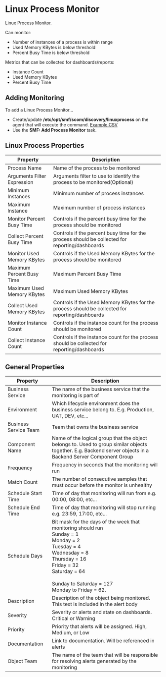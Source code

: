 ﻿
# Linux Process Monitor
Linux Process Monitor. 

Can monitor:

* Number of instances of a process is within range
* Used Memory KBytes is below threshold
* Percent Busy Time is below threshold

Metrics that can be collected for dashboards/reports:

* Instance Count
* Used Memory KBytes
* Percent Busy Time 

## Adding Monitoring

To add a Linux Process Monitor...

* Create/update **/etc/opt/smf/scom/discovery/linuxprocess** on the agent that will execute the command. [Example CSV](../Example%20Files/linuxprocess.csv)
* Use the **SMF: Add Process Monitor** task.

## Linux Process Properties 

|Property|Description|
|-|-|
|Process Name|Name of the process to be monitored|
|Arguments Filter Expression|Arguments filter to use to identify the process to be monitored(Optional)|
|Minimum Instances|Minimum number of process instances|
|Maximum Instance|Maximum number of process instances|
|Monitor Percent Busy Time|Controls if the percent busy time for the process should be monitored|
|Collect Percent Busy Time|Controls if the percent busy time for the process should be collected for reporting/dashboards|
|Monitor Used Memory KBytes|Controls if the Used Memory KBytes for the process should be monitored|
|Maximum Percent Busy Time|Maximum Percent Busy Time|
|Maximum Used Memory KBytes|Maximum Used Memory KBytes|
|Collect Used Memory KBytes|Controls if the Used Memory KBytes for the process should be collected for reporting/dashboards|
|Monitor Instance Count|Controls if the instance count for the process should be monitored|
|Collect Instance Count|Controls if the instance count for the process should be collected for reporting/dashboards|

## General Properties

|Property|Description|
|-|-|
|Business Service|The name of the business service that the monitoring is part of|
|Environment|Which lifecycle environment does the business service belong to. E.g. Production, UAT, DEV, etc...|
|Business Service Team|Team that owns the business service|
|Component Name|Name of the logical group that the object belongs to. Used to group similar objects together. E.g. Backend server objects in a Backend Server Component Group|
|Frequency|Frequency in seconds that the monitoring will run|
|Match Count|The number of consecutive samples that must occur before the monitor is unhealthy|
|Schedule Start Time|Time of day that monitoring will run from e.g. 00:00, 08:00, etc...|
|Schedule End Time|Time of day that monitoring will stop running e.g. 23:59, 17:00, etc...|
|Schedule Days|Bit mask for the days of the week that monitoring should run<br>Sunday = 1<br>  Monday = 2 <br>Tuesday = 4<br>Wednesday = 8<br>Thursday = 16<br>Friday = 32<br>Saturday = 64<br><br>Sunday to Saturday = 127<br>Monday to Friday = 62.|
|Description|Description of the object being monitored. This text is included in the alert body|
|Severity|Severity or alerts and state on dashboards. Critical or Warning|
|Priority|Priority that alerts will be assigned. High, Medium, or Low|
|Documentation|Link to documentation. Will be referenced in alerts|
|Object Team|The name of the team that will be responsible for resolving alerts generated by the monitoring|
